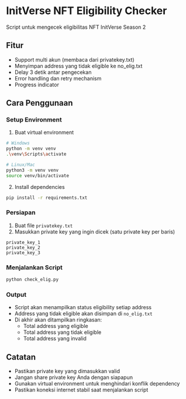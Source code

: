 # InitVerse NFT Eligibility Checker

Script untuk mengecek eligibilitas NFT InitVerse Season 2

## Fitur

- Support multi akun (membaca dari privatekey.txt)
- Menyimpan address yang tidak eligible ke no_elig.txt
- Delay 3 detik antar pengecekan
- Error handling dan retry mechanism
- Progress indicator

## Cara Penggunaan

### Setup Environment

1. Buat virtual environment
```bash
# Windows
python -m venv venv
.\venv\Scripts\activate

# Linux/Mac
python3 -m venv venv
source venv/bin/activate
```

2. Install dependencies
```bash
pip install -r requirements.txt
```

### Persiapan

1. Buat file `privatekey.txt`
2. Masukkan private key yang ingin dicek (satu private key per baris)
```
private_key_1
private_key_2
private_key_3
```

### Menjalankan Script

```bash
python check_elig.py
```

### Output

- Script akan menampilkan status eligibility setiap address
- Address yang tidak eligible akan disimpan di `no_elig.txt`
- Di akhir akan ditampilkan ringkasan:
  - Total address yang eligible
  - Total address yang tidak eligible
  - Total address yang invalid

## Catatan

- Pastikan private key yang dimasukkan valid
- Jangan share private key Anda dengan siapapun
- Gunakan virtual environment untuk menghindari konflik dependency
- Pastikan koneksi internet stabil saat menjalankan script 
